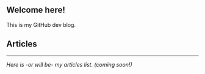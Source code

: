 ## Welcome here!
This is my GitHub dev blog.


## Articles
---
*Here is -or will be- my articles list.*
*(coming soon!)*
